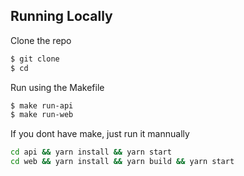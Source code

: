 ## Running Locally

Clone the repo
```bash
$ git clone 
$ cd
```

Run using the Makefile
```bash
$ make run-api
$ make run-web
```

If you dont have make, just run it mannually
```bash
cd api && yarn install && yarn start
cd web && yarn install && yarn build && yarn start
```